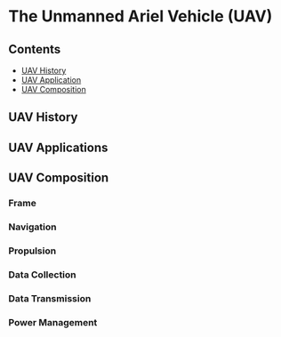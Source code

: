 # The Unmanned Ariel Vehicle (UAV)

## Contents

- [UAV History](#UAV-History)
- [UAV Application](#UAV-Applications)
- [UAV Composition](#UAV-Composition)





## UAV History

## UAV Applications

## UAV Composition

### Frame

### Navigation

### Propulsion

### Data Collection

### Data Transmission

### Power Management


